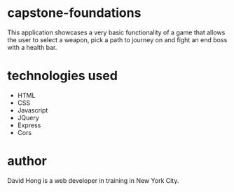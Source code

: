 # capstone-foundations

This application showcases a very basic functionality of a game that allows the user to select a weapon, pick a path to journey on and fight an end boss with a health bar.

# technologies used

* HTML
* CSS
* Javascript
* JQuery
* Express
* Cors

# author
David Hong is a web developer in training in New York City.

